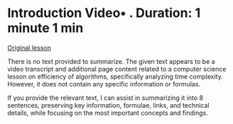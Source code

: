 # Introduction Video• . Duration: 1 minute 1 min

[Original lesson](https://www.coursera.org/learn/uol-fundamentals-of-computer-science/lecture/GqObB/introduction)

There is no text provided to summarize. The given text appears to be a video transcript and additional page content related to a computer science lesson on efficiency of algorithms, specifically analyzing time complexity. However, it does not contain any specific information or formulas.

If you provide the relevant text, I can assist in summarizing it into 8 sentences, preserving key information, formulae, links, and technical details, while focusing on the most important concepts and findings.

